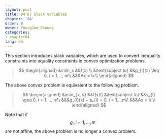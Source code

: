 ```yaml
---
layout: post
title: 04-07 Slack variables
chapter: '04'
order: 8
owner: YoungJae Choung
categories:
- chapter04
lang: en
---
```

This section introduces slack variables, which are used to convert inequality constraints into equality constraints in convex optimization problems.

>$$
\begin{aligned}
&\min_x &&f(x) \\
&\text{subject to} &&g_{i}(x) \leq 0, i = 1, .., m\\
&&&Ax = b.\\
\end{aligned}
>$$

The above convex problem is equivalent to the following problem.

>$$
>\begin{aligned}
&\min_{x, s} &&f(x)\\
&\text{subject to} &&s_{i} \geq 0, i = 1, .., m\\
&&&g_{i}(x) + s_{i} = 0, i = 1,...m\\
&&&Ax = b.\\
\end{aligned}
$$

Note that if $$g_{i}, i = 1, \dotsc, m$$ are not affine, the above problem is no longer a convex problem.
